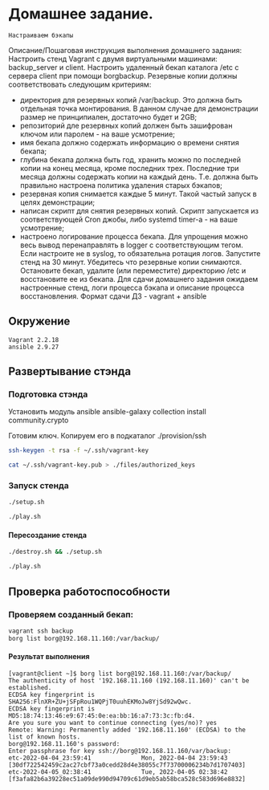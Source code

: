 # Домашнее задание.
    Настраиваем бэкапы

Описание/Пошаговая инструкция выполнения домашнего задания:
Настроить стенд Vagrant с двумя виртуальными машинами: backup_server и client.
Настроить удаленный бекап каталога /etc c сервера client при помощи borgbackup. Резервные копии должны соответствовать следующим критериям:

- директория для резервных копий /var/backup. Это должна быть отдельная точка монтирования. В данном случае для демонстрации размер не принципиален, достаточно будет и 2GB;
- репозиторий дле резервных копий должен быть зашифрован ключом или паролем - на ваше усмотрение;
- имя бекапа должно содержать информацию о времени снятия бекапа;
- глубина бекапа должна быть год, хранить можно по последней копии на конец месяца, кроме последних трех. Последние три месяца должны содержать копии на каждый день. Т.е. должна быть правильно настроена политика удаления старых бэкапов;
- резервная копия снимается каждые 5 минут. Такой частый запуск в целях демонстрации;
- написан скрипт для снятия резервных копий. Скрипт запускается из соответствующей Cron джобы, либо systemd timer-а - на ваше усмотрение;
- настроено логирование процесса бекапа. Для упрощения можно весь вывод перенаправлять в logger с соответствующим тегом. Если настроите не в syslog, то обязательна ротация логов. Запустите стенд на 30 минут. Убедитесь что резервные копии снимаются. Остановите бекап, удалите (или переместите) директорию /etc и восстановите ее из бекапа. Для сдачи домашнего задания ожидаем настроенные стенд, логи процесса бэкапа и описание процесса восстановления. Формат сдачи ДЗ - vagrant + ansible

## Окружение
```
Vagrant 2.2.18
ansible 2.9.27
```

## Развертывание стэнда
### Подготовка стэнда
Установить модуль ansible
ansible-galaxy collection install community.crypto

Готовим ключ. Копируем его в подкаталог ./provision/ssh
```bash
ssh-keygen -t rsa -f ~/.ssh/vagrant-key

cat ~/.ssh/vagrant-key.pub > ./files/authorized_keys
```

### Запуск стенда
```bash
./setup.sh

./play.sh
```

#### Пересоздание стенда
```bash
./destroy.sh && ./setup.sh

./play.sh
```

## Проверка работоспособности
### Проверяем созданный бекап:
```bash
vagrant ssh backup
borg list borg@192.168.11.160:/var/backup/
```

#### Результат выполнения
```
[vagrant@client ~]$ borg list borg@192.168.11.160:/var/backup/
The authenticity of host '192.168.11.160 (192.168.11.160)' can't be established.
ECDSA key fingerprint is SHA256:FlnXR+ZU+jSFpRou1WQPjT0uuhEKMoJw8YjSd92wQwc.
ECDSA key fingerprint is MD5:18:74:13:46:e9:67:45:0e:ea:bb:16:a7:73:3c:fb:d4.
Are you sure you want to continue connecting (yes/no)? yes
Remote: Warning: Permanently added '192.168.11.160' (ECDSA) to the list of known hosts.
borg@192.168.11.160's password: 
Enter passphrase for key ssh://borg@192.168.11.160/var/backup: 
etc-2022-04-04_23:59:41              Mon, 2022-04-04 23:59:43 [30df722542459c2ac27cbf73a0cedd28d4e38055c7f73700006234b7d1707403]
etc-2022-04-05_02:38:41              Tue, 2022-04-05 02:38:42 [f3afa82b6a39228ec51a09de990d94709c61d9eb5ab58bca528c583d696e8832]
```

